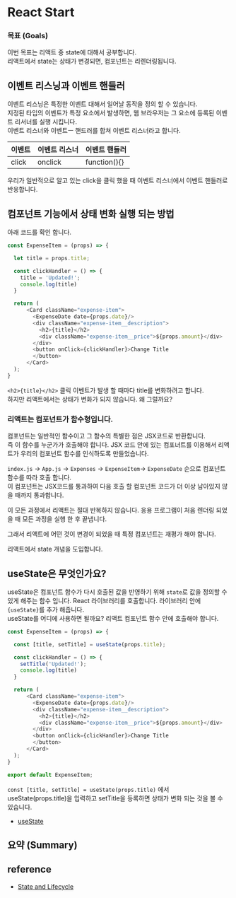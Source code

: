 # React Start

### 목표 (Goals)
이번 목표는 리액트 중 state에 대해서 공부합니다.  
리액트에서 state는 상태가 변경되면, 컴포넌트는 리렌더링됩니다.

## 이벤트 리스닝과 이벤트 핸들러

이벤트 리스닝은 특정한 이벤트 대해서 일어날 동작을 정의 할 수 있습니다.  
지정된 타입의 이벤트가 특정 요소에서 발생하면, 웹 브라우저는 그 요소에 등록된 이벤트 리서너를 실행 시킵니다.  
이벤트 리스너와 이벤트ㅡ 핸드러를 합쳐 이벤트 리스너라고 합니다.  

| 이벤트 | 이벤트 리스너 | 이벤트 핸들러      |
|------|---------|--------------|
| click | onclick | function(){} |

우리가 일반적으로 알고 있는 click을 클릭 했을 때 이벤트 리스너에서 이벤트 핸들러로 반응합니다.

## 컴포넌트 기능에서 상태 변화 실행 되는 방법

아래 코드를 확인 합니다.

```javascript
const ExpenseItem = (props) => {

  let title = props.title;

  const clickHandler = () => {
    title = 'Updated!';
    console.log(title)
  }

  return (
      <Card className="expense-item">
        <ExpenseDate date={props.date}/>
        <div className="expense-item__description">
          <h2>{title}</h2>
          <div className="expense-item__price">${props.amount}</div>
        </div>
        <button onClick={clickHandler}>Change Title
        </button>
      </Card>
  );
}
```

`<h2>{title}</h2>` 클릭 이벤트가 발생 할 때마다 title를 변화하려고 합니다.  
하지만 리액트에서는 상태가 변화가 되지 않습니다. 왜 그럴까요?  
### 리액트는 컴포넌트가 함수형입니다.   
컴포넌트는 일반적인 함수이고 그 함수의 특별한 점은 JSX코드로 반환합니다.  
즉 이 함수를 누군가가 호출해야 합니다.
JSX 코드 안에 있는 컴포너트를 이용해서 리액트가 우리의 컴포넌트 함수를 인식하도록 만들었습니다.  

`index.js` -> `App.js` -> `Expenses` -> `ExpenseItem`-> `ExpenseDate` 순으로 컴포넌트 함수를 따라 호출 합니다.  
이 컴포넌트는 JSX코드를 통과하여 다음 호출 할 컴포넌트 코드가 더 이상 남아있지 않을 때까지 통과합니다.

이 모든 과정에서 리액트는 절대 반복하지 않습니다. 응용 프로그램이 처음 렌더링 되었을 때 모든 과정을 실행 한 후 끝냅니다.

그래서 리액트에 어떤 것이 변경이 되었을 때 특정 컴포넌트는 재평가 해야 합니다.

리액트에서 state 개념을 도입합니다.

## useState은 무엇인가요?

useState은 컴포넌트 함수가 다시 호출된 값을 반영하기 위해 `state`로 값을 정의할 수 있게 해주는 함수 입니다.
React 라이브러리를 호출합니다. 라이브러리 안에 `{useState}`를 추가 해줍니다.  
useState를 어디에 사용하면 될까요? 리액트 컴포넌트 함수 안에 호출해야 합니다.
```javascript
const ExpenseItem = (props) => {

  const [title, setTitle] = useState(props.title);

  const clickHandler = () => {
    setTitle('Updated!');
    console.log(title)
  }

  return (
      <Card className="expense-item">
        <ExpenseDate date={props.date}/>
        <div className="expense-item__description">
          <h2>{title}</h2>
          <div className="expense-item__price">${props.amount}</div>
        </div>
        <button onClick={clickHandler}>Change Title
        </button>
      </Card>
  );
}

export default ExpenseItem;
```
`const [title, setTitle] = useState(props.title)` 에서 useState(props.title)을 입력하고 setTitle을 등록하면 상태가 변화 되는 것을 볼 수 있습니다.


* [useState](https://reactjs.org/docs/hooks-reference.html#usestate)
  




## 요약 (Summary)


## reference
* [State and Lifecycle](https://ko.reactjs.org/docs/state-and-lifecycle.html)